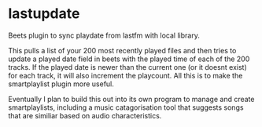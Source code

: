 # lastupdate
Beets plugin to sync playdate from lastfm with local library.

This pulls a list of your 200 most recently played files and then tries to update a played date field in beets with the played time of each of the 200 tracks. 
If the played date is newer than the current one (or it doesnt exist) for each track, it will also increment the playcount.
All this is to make the smartplaylist plugin more useful.

Eventually I plan to build this out into its own program to manage and create smartplaylists, including a music catagorisation tool that suggests songs that are similiar based on audio characteristics.
